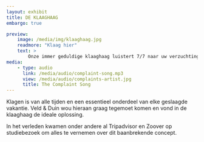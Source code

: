 ```yaml
---
layout: exhibit
title: DE KLAAGHAAG
embargo: true

preview: 
    image: /media/img/klaaghaag.jpg
    readmore: "Klaag hier"
    text: >
        Onze immer geduldige klaaghaag luistert 7/7 naar uw verzuchtingen.
media:
    - type: audio
      link: /media/audio/complaint-song.mp3
      view: /media/audio/complaints-artist.jpg
      title: The Complaint Song
---
```


Klagen is van alle tijden en een essentieel onderdeel van elke geslaagde vakantie. Veld & Duin wou hieraan graag tegemoet komen en vond in de klaaghaag de ideale oplossing.

In het verleden kwamen onder andere al Tripadvisor en Zoover op studiebezoek om alles te vernemen over dit baanbrekende concept.